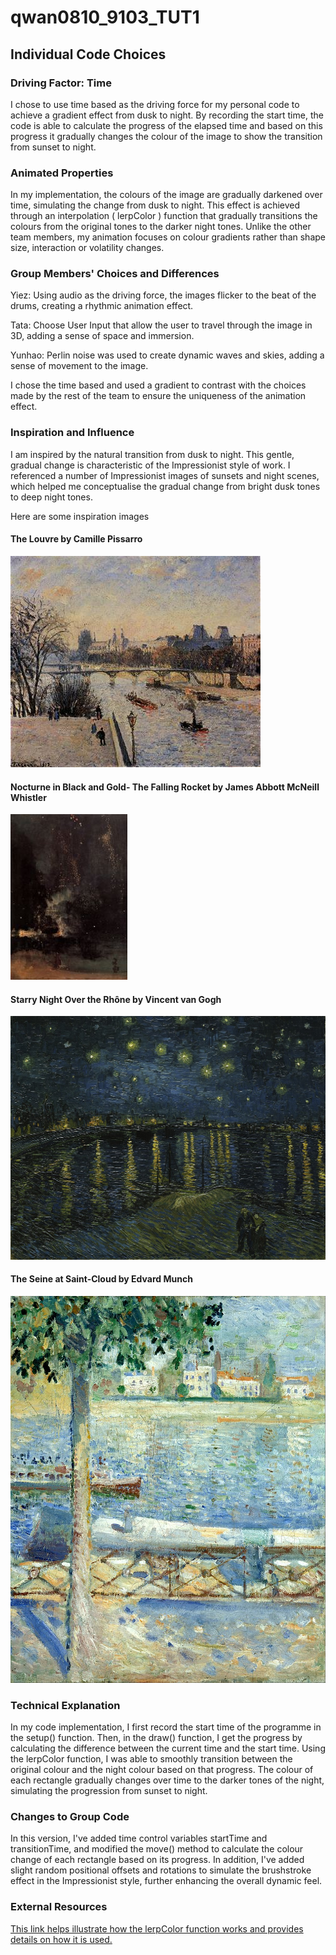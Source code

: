 # qwan0810_9103_TUT1

## Individual Code Choices

### Driving Factor: Time
I chose to use time based as the driving force for my personal code to achieve a gradient effect from dusk to night. By recording the start time, the code is able to calculate the progress of the elapsed time and based on this progress it gradually changes the colour of the image to show the transition from sunset to night.

### Animated Properties
In my implementation, the colours of the image are gradually darkened over time, simulating the change from dusk to night. This effect is achieved through an interpolation ( lerpColor ) function that gradually transitions the colours from the original tones to the darker night tones. Unlike the other team members, my animation focuses on colour gradients rather than shape size, interaction or volatility changes.

### Group Members' Choices and Differences
Yiez: Using audio as the driving force, the images flicker to the beat of the drums, creating a rhythmic animation effect.

Tata: Choose User Input that allow the user to travel through the image in 3D, adding a sense of space and immersion.

Yunhao: Perlin noise was used to create dynamic waves and skies, adding a sense of movement to the image.

I chose the time based and used a gradient to contrast with the choices made by the rest of the team to ensure the uniqueness of the animation effect.

### Inspiration and Influence
I am inspired by the natural transition from dusk to night. This gentle, gradual change is characteristic of the Impressionist style of work. I referenced a number of Impressionist images of sunsets and night scenes, which helped me conceptualise the gradual change from bright dusk tones to deep night tones.

Here are some inspiration images

#### The Louvre by Camille Pissarro
![An Image of the The Louvre by Camille Pissarro](assets/louvre.jpg)

#### Nocturne in Black and Gold- The Falling Rocket by James Abbott McNeill Whistler
![An Image of the Nocturne in Black and Gold- The Falling Rocket by James Abbott McNeill Whistler](assets/nocturne-in-black-and-gold-the.jpg)

#### Starry Night Over the Rhône by Vincent van Gogh
![An Image of the Starry Night Over the Rhône by Vincent van Gogh](assets/Vincent_van_Gogh_-_Starry_Night_-_Google_Art_Project.jpg)

#### The Seine at Saint-Cloud by Edvard Munch
![An Image of the The Seine at Saint-Cloud by Edvard Munch](assets/Edvard_Munch_-_The_Seine_at_Saint-Cloud_-_Google_Art_Project.jpg)

### Technical Explanation
In my code implementation, I first record the start time of the programme in the setup() function. Then, in the draw() function, I get the progress by calculating the difference between the current time and the start time. Using the lerpColor function, I was able to smoothly transition between the original colour and the night colour based on that progress. The colour of each rectangle gradually changes over time to the darker tones of the night, simulating the progression from sunset to night.

### Changes to Group Code
In this version, I've added time control variables startTime and transitionTime, and modified the move() method to calculate the colour change of each rectangle based on its progress. In addition, I've added slight random positional offsets and rotations to simulate the brushstroke effect in the Impressionist style, further enhancing the overall dynamic feel.

### External Resources
[This link helps illustrate how the lerpColor function works and provides details on how it is used.](https://p5js.org/reference/p5/lerpColor/)

